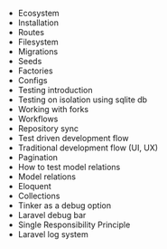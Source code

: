 - Ecosystem
- Installation
- Routes
- Filesystem
- Migrations
- Seeds
- Factories
- Configs
- Testing introduction
- Testing on isolation using sqlite db
- Working with forks
- Workflows
- Repository sync
- Test driven development flow
- Traditional development flow (UI, UX)
- Pagination
- How to test model relations
- Model relations
- Eloquent
- Collections
- Tinker as a debug option
- Laravel debug bar
- Single Responsibility Principle
- Laravel log system